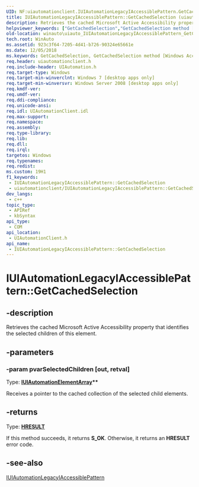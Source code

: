 ```yaml
---
UID: NF:uiautomationclient.IUIAutomationLegacyIAccessiblePattern.GetCachedSelection
title: IUIAutomationLegacyIAccessiblePattern::GetCachedSelection (uiautomationclient.h)
description: Retrieves the cached Microsoft Active Accessibility property that identifies the selected children of this element.
helpviewer_keywords: ["GetCachedSelection","GetCachedSelection method [Windows Accessibility]","GetCachedSelection method [Windows Accessibility]","IUIAutomationLegacyIAccessiblePattern interface","IUIAutomationLegacyIAccessiblePattern interface [Windows Accessibility]","GetCachedSelection method","IUIAutomationLegacyIAccessiblePattern.GetCachedSelection","IUIAutomationLegacyIAccessiblePattern::GetCachedSelection","uiauto.uiauto_IUIAutomationLegacyIAccessiblePattern_GetCachedSelection","uiauto_IUIAutomationLegacyIAccessiblePattern_GetCachedSelection","uiautomationclient/IUIAutomationLegacyIAccessiblePattern::GetCachedSelection","winauto.uiauto_IUIAutomationLegacyIAccessiblePattern_GetCachedSelection"]
old-location: winauto\uiauto_IUIAutomationLegacyIAccessiblePattern_GetCachedSelection.htm
tech.root: WinAuto
ms.assetid: 923c3f64-7205-4d41-b726-90324e65661e
ms.date: 12/05/2018
ms.keywords: GetCachedSelection, GetCachedSelection method [Windows Accessibility], GetCachedSelection method [Windows Accessibility],IUIAutomationLegacyIAccessiblePattern interface, IUIAutomationLegacyIAccessiblePattern interface [Windows Accessibility],GetCachedSelection method, IUIAutomationLegacyIAccessiblePattern.GetCachedSelection, IUIAutomationLegacyIAccessiblePattern::GetCachedSelection, uiauto.uiauto_IUIAutomationLegacyIAccessiblePattern_GetCachedSelection, uiauto_IUIAutomationLegacyIAccessiblePattern_GetCachedSelection, uiautomationclient/IUIAutomationLegacyIAccessiblePattern::GetCachedSelection, winauto.uiauto_IUIAutomationLegacyIAccessiblePattern_GetCachedSelection
req.header: uiautomationclient.h
req.include-header: UIAutomation.h
req.target-type: Windows
req.target-min-winverclnt: Windows 7 [desktop apps only]
req.target-min-winversvr: Windows Server 2008 [desktop apps only]
req.kmdf-ver: 
req.umdf-ver: 
req.ddi-compliance: 
req.unicode-ansi: 
req.idl: UIAutomationClient.idl
req.max-support: 
req.namespace: 
req.assembly: 
req.type-library: 
req.lib: 
req.dll: 
req.irql: 
targetos: Windows
req.typenames: 
req.redist: 
ms.custom: 19H1
f1_keywords:
 - IUIAutomationLegacyIAccessiblePattern::GetCachedSelection
 - uiautomationclient/IUIAutomationLegacyIAccessiblePattern::GetCachedSelection
dev_langs:
 - c++
topic_type:
 - APIRef
 - kbSyntax
api_type:
 - COM
api_location:
 - UIAutomationClient.h
api_name:
 - IUIAutomationLegacyIAccessiblePattern::GetCachedSelection
---
```


# IUIAutomationLegacyIAccessiblePattern::GetCachedSelection


## -description

Retrieves the cached Microsoft Active Accessibility property that identifies the selected children of this element.

## -parameters

### -param pvarSelectedChildren [out, retval]

Type: <b><a href="/windows/desktop/api/uiautomationclient/nn-uiautomationclient-iuiautomationelementarray">IUIAutomationElementArray</a>**</b>

Receives a pointer to the cached collection of the selected child elements.

## -returns

Type: <b><a href="/windows/desktop/WinProg/windows-data-types">HRESULT</a></b>

If this method succeeds, it returns <b xmlns:loc="http://microsoft.com/wdcml/l10n">S_OK</b>. Otherwise, it returns an <b xmlns:loc="http://microsoft.com/wdcml/l10n">HRESULT</b> error code.

## -see-also

<a href="/windows/desktop/api/uiautomationclient/nn-uiautomationclient-iuiautomationlegacyiaccessiblepattern">IUIAutomationLegacyIAccessiblePattern</a>

